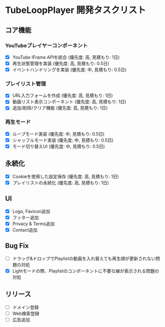# TubeLoopPlayer 開発タスクリスト

## コア機能

### YouTubeプレイヤーコンポーネント

- [x] YouTube IFrame APIを統合 (優先度: 高, 見積もり: 1日)
- [x] 再生状態管理を実装 (優先度: 高, 見積もり: 0.5日)
- [x] イベントハンドリングを実装 (優先度: 中, 見積もり: 0.5日)

### プレイリスト管理

- [x] URL入力フォームを作成 (優先度: 高, 見積もり: 1日)
- [x] 動画リスト表示コンポーネント (優先度: 高, 見積もり: 1日)
- [x] 追加/削除/クリア機能 (優先度: 高, 見積もり: 1日)

### 再生モード

- [x] ループモード実装 (優先度: 中, 見積もり: 0.5日)
- [x] シャッフルモード実装 (優先度: 中, 見積もり: 0.5日)
- [x] モード切り替えUI (優先度: 中, 見積もり: 0.5日)

## 永続化

- [x] Cookieを使用した設定保存 (優先度: 高, 見積もり: 1日)
- [x] プレイリストの永続化 (優先度: 高, 見積もり: 1日)

## UI

- [x] Logo, Favicon追加
- [x] フッター追加
- [x] Privacy & Terms追加
- [x] Contact追加

## Bug Fix

- [ ] ドラッグ&ドロップでPlaylistの動画を入れ替えても再生順が更新されない問題の対処
- [x] Lightモードの際、Playlistのコンポーネントに不要な線が表示される問題の対処

## リリース

- [ ] ドメイン登録
- [ ] Web検索登録
- [ ] 広告追加
